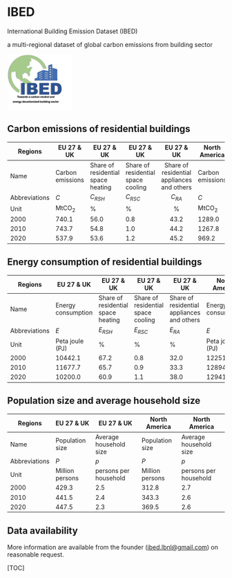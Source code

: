 <script type="text/javascript" src="2html/jquery-3.3.1.min.js"></script>
<script type="text/javascript" src="2html/2html.js"></script>
<link rel="stylesheet" type="text/css" href="2html/style.css">

# IBED

International Building Emission Dataset (IBED)

a multi-regional dataset of global carbon emissions from building sector

<div align=left><img  src="IBED_logo1.png" width=30%/> </div> 


## Carbon emissions of residential buildings 

| Regions       | EU 27 & UK       | EU 27 & UK                         | EU 27 & UK                         |                 EU 27 & UK                 | North America    | North America                      | North America                      | North America                              |
| ------------- | ---------------- | ---------------------------------- | ---------------------------------- | :----------------------------------------: | ---------------- | ---------------------------------- | ---------------------------------- | ------------------------------------------ |
| Name          | Carbon emissions | Share of residential space heating | Share of residential space cooling | Share of residential appliances and others | Carbon emissions | Share of residential space heating | Share of residential space cooling | Share of residential appliances and others |
| Abbreviations | $C$              | $C_{RSH}$                          | $C_{RSC}$                          |                  $C_{RA}$                  | $C$              | $C_{RSH}$                          | $C_{RSC}$                          | $C_{RA}$                                   |
| Unit          | $\text{MtCO}_2$  | $\%$                               | $\%$                               |                    $\%$                    | $\text{MtCO}_2$  | $\%$                               | $\%$                               | $\%$                                       |
| 2000          | 740.1            | 56.0                               | 0.8                                |                    43.2                    | 1289.0           | 37.9                               | 7.8                                | 54.3                                       |
| 2010          | 743.7            | 54.8                               | 1.0                                |                    44.2                    | 1267.8           | 31.0                               | 10.4                               | 58.6                                       |
| 2020          | 537.9            | 53.6                               | 1.2                                |                    45.2                    | 969.2            | 36.2                               | 9.5                                | 54.3                                       |





## Energy consumption of residential buildings 

| Regions       | EU 27 & UK               | EU 27 & UK                         | EU 27 & UK                         | EU 27 & UK                                 | North America            | North America                      | North America                      | North America                              |
| ------------- | ------------------------ | ---------------------------------- | ---------------------------------- | ------------------------------------------ | ------------------------ | ---------------------------------- | ---------------------------------- | ------------------------------------------ |
| Name          | Energy consumption       | Share of residential space heating | Share of residential space cooling | Share of residential appliances and others | Energy consumption       | Share of residential space heating | Share of residential space cooling | Share of residential appliances and others |
| Abbreviations | $E$                      | $E_{RSH}$                          | $E_{RSC}$                          | $E_{RA}$                                   | $E$                      | $E_{RSH}$                          | $E_{RSC}$                          | $E_{RA}$                                   |
| Unit          | Peta joule $(\text{PJ})$ | $\%$                               | $\%$                               | $\%$                                       | Peta joule $(\text{PJ})$ | $\%$                               | $\%$                               | $\%$                                       |
| 2000          | 10442.1                  | 67.2                               | 0.8                                | 32.0                                       | 12251.0                  | 56.4                               | 4.3                                | 39.3                                       |
| 2010          | 11677.7                  | 65.7                               | 0.9                                | 33.3                                       | 12894.7                  | 48.8                               | 6.4                                | 44.8                                       |
| 2020          | 10200.0                  | 60.9                               | 1.1                                | 38.0                                       | 12941.2                  | 46.9                               | 7.3                                | 45.9                                       |





## Population size and average household size

| Regions       | EU 27 & UK      | EU 27 & UK             | North America   | North America          |
| ------------- | --------------- | ---------------------- | --------------- | ---------------------- |
| Name          | Population size | Average household size | Population size | Average household size |
| Abbreviations | $P$             | $p$                    | $P$             | $p$                    |
| Unit          | Million persons | persons per household  | Million persons | persons per household  |
| 2000          | 429.3           | 2.5                    | 312.8           | 2.7                    |
| 2010          | 441.5           | 2.4                    | 343.3           | 2.6                    |
| 2020          | 447.5           | 2.3                    | 369.5           | 2.6                    |





## Data availability

More information are available from the founder (ibed.lbnl@gmail.com) on reasonable request.





[TOC]





